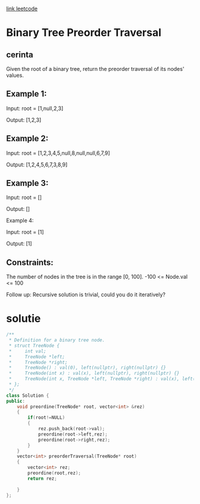 [link leetcode](https://leetcode.com/problems/binary-tree-preorder-traversal/description/)

# Binary Tree Preorder Traversal

## cerinta

Given the root of a binary tree, return the preorder traversal of its nodes' values.

 

## Example 1:

Input: root = [1,null,2,3]

Output: [1,2,3]





## Example 2:

Input: root = [1,2,3,4,5,null,8,null,null,6,7,9]

Output: [1,2,4,5,6,7,3,8,9]



## Example 3:

Input: root = []

Output: []

Example 4:

Input: root = [1]

Output: [1]

 

## Constraints:

The number of nodes in the tree is in the range [0, 100].
-100 <= Node.val <= 100
 

Follow up: Recursive solution is trivial, could you do it iteratively?


# solutie
```c++
/**
 * Definition for a binary tree node.
 * struct TreeNode {
 *     int val;
 *     TreeNode *left;
 *     TreeNode *right;
 *     TreeNode() : val(0), left(nullptr), right(nullptr) {}
 *     TreeNode(int x) : val(x), left(nullptr), right(nullptr) {}
 *     TreeNode(int x, TreeNode *left, TreeNode *right) : val(x), left(left), right(right) {}
 * };
 */
class Solution {
public:
    void preordine(TreeNode* root, vector<int> &rez)
    {
        if(root!=NULL)
        {
            rez.push_back(root->val);
            preordine(root->left,rez);
            preordine(root->right,rez);
        }
    }
    vector<int> preorderTraversal(TreeNode* root) 
    {
        vector<int> rez;
        preordine(root,rez);
        return rez;
    
    }
};
```